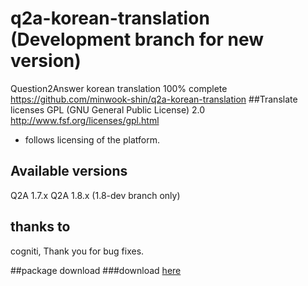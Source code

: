 # q2a-korean-translation (Development branch for new version)
Question2Answer korean translation 100% complete <br/>
https://github.com/minwook-shin/q2a-korean-translation
##Translate licenses
GPL (GNU General Public License) 2.0
http://www.fsf.org/licenses/gpl.html
* follows licensing of the platform.

## Available versions
Q2A 1.7.x
Q2A 1.8.x (1.8-dev branch only)

## thanks to
cogniti, Thank you for bug fixes.

##package download
###download [here](https://github.com/minwook-shin/q2a-korean-translation/archive/master.zip)
